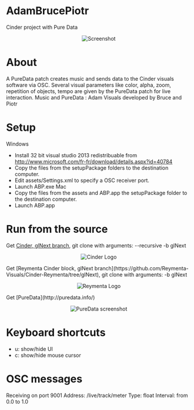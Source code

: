 AdamBrucePiotr
==============

Cinder project with Pure Data
<p align="center">
  <img src="http://www.batchass.fr/reymenta/abp.jpg" alt="Screenshot"/>
</p>

About
=====
A PureData patch creates music and sends data to the Cinder visuals software via OSC.
Several visual parameters like color, alpha, zoom, repetition of objects, tempo are given by the PureData patch for live interaction.
Music and PureData : Adam
Visuals developed by Bruce and Piotr

Setup
=====
Windows
- Install 32 bit visual studio 2013 redistribuable from http://www.microsoft.com/fr-fr/download/details.aspx?id=40784
- Copy the files from the setupPackage folders to the destination computer.
- Edit assets/Settings.xml to specify a OSC receiver port.
- Launch ABP.exe
Mac
- Copy the files from the assets and ABP.app the setupPackage folder to the destination computer.
- Launch ABP.app

Run from the source
===================
Get [Cinder, glNext branch](https://github.com/cinder/Cinder/tree/glNext), git clone with arguments: --recursive -b glNext
<p align="center">
  <img src="http://libcinder.org/images/logo.png" alt="Cinder Logo"/>
</p>
Get [Reymenta Cinder block, glNext branch](https://github.com/Reymenta-Visuals/Cinder-Reymenta/tree/glNext), git clone with arguments: -b glNext
<p align="center">
  <img src="http://www.batchass.fr/reymenta/reymenta-logo150.jpg" alt="Reymenta Logo"/>
</p>
Get [PureData](http://puredata.info/)
<p align="center">
  <img src="http://puredata.info/downloads/pd-extended/screenshot" alt="PureData screenshot"/>
</p>

Keyboard shortcuts
==================
- u: show/hide UI
- c: show/hide mouse cursor

OSC messages
============
Receiving on port 9001
Address: /live/track/meter Type: float Interval: from 0.0 to 1.0